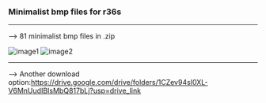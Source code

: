 ### Minimalist bmp files for r36s ###
---------------------------------------
--> 81 minimalist bmp files in .zip

![image1](images/.png)
![image2](images/.png)

---------------------------------------
--> Another download option:https://drive.google.com/drive/folders/1CZev94sI0XL-V6MnUudIBIsMbQ817bLj?usp=drive_link
